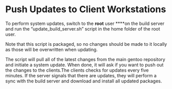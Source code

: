 # Push Updates to Client Workstations

To perform system updates, switch to the **root** user ****on the build server and run the “update_build_server.sh” script in the home folder of the root user.

Note that this script is packaged, so no changes should be made to it locally as those will be overwritten when updating.

The script will pull all of the latest changes from the main gentoo repository and initiate a system update. When done, it will ask if you want to push out the changes to the clients.The clients checks for updates every five minutes. If the server signals that there are updates, they will perform a sync with the build server and download and install all updated packages.